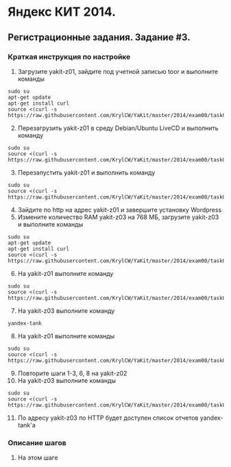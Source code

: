 # Яндекс КИТ 2014.
## Регистрационные задания. Задание #3.

### Краткая инструкция по настройке
1. Загрузите yakit-z01, зайдите под учетной записью toor и выполните команды
```
sudo su
apt-get update
apt-get install curl
source <(curl -s https://raw.githubusercontent.com/KrylCW/YaKit/master/2014/exam00/task03/step01.sh)
```
2. Перезагрузить yakit-z01 в среду Debian/Ubuntu LiveCD и выполнить команду
```
sudo su
source <(curl -s https://raw.githubusercontent.com/KrylCW/YaKit/master/2014/exam00/task03/step02.sh)
```
3. Перезапустить yakit-z01 и выполнить команду
```
sudo su
source <(curl -s https://raw.githubusercontent.com/KrylCW/YaKit/master/2014/exam00/task03/step03.sh)
```
4. Зайдите по http на адрес yakit-z01 и завершите установку Wordpress
5. Измените количество RAM yakit-z03 на 768 МБ, загрузите yakit-z03 и выполните команды
```
sudo su
apt-get update
apt-get install curl
source <(curl -s https://raw.githubusercontent.com/KrylCW/YaKit/master/2014/exam00/task03/step05.sh)
```
6. На yakit-z01 выполните команду
```
sudo su
source <(curl -s https://raw.githubusercontent.com/KrylCW/YaKit/master/2014/exam00/task03/step04.sh)
```
7. На yakit-z03 выполните команду
```
yandex-tank
```
8. На yakit-z01 выполните команды
```
sudo su
source <(curl -s https://raw.githubusercontent.com/KrylCW/YaKit/master/2014/exam00/task03/step06.sh)
```
9. Повторите шаги 1-3, 6, 8 на yakit-z02
10. На yakit-z03 выполните команды
```
sudo su
source <(curl -s https://raw.githubusercontent.com/KrylCW/YaKit/master/2014/exam00/task03/step07.sh)
```
11. По адресу yakit-z03 по HTTP будет доступен список отчетов yandex-tank'а 

### Описание шагов
1. На этом шаге 